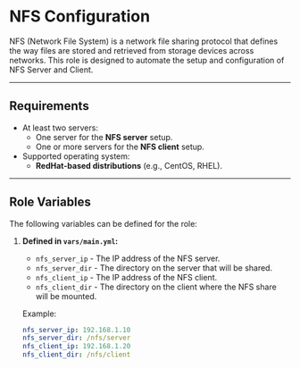 # NFS Configuration

NFS (Network File System) is a network file sharing protocol that defines the way files are stored and retrieved from storage devices across networks. This role is designed to automate the setup and configuration of NFS Server and Client.

---

## Requirements

- At least two servers:
  - One server for the **NFS server** setup.
  - One or more servers for the **NFS client** setup.
- Supported operating system:
  - **RedHat-based distributions** (e.g., CentOS, RHEL).

---

## Role Variables

The following variables can be defined for the role:

1. **Defined in `vars/main.yml`:**
   - `nfs_server_ip` - The IP address of the NFS server.
   - `nfs_server_dir` - The directory on the server that will be shared.
   - `nfs_client_ip` - The IP address of the NFS client.
   - `nfs_client_dir` - The directory on the client where the NFS share will be mounted.

   Example:
   ```yaml
   nfs_server_ip: 192.168.1.10
   nfs_server_dir: /nfs/server
   nfs_client_ip: 192.168.1.20
   nfs_client_dir: /nfs/client
